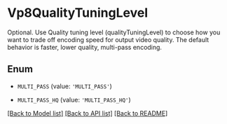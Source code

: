 # Vp8QualityTuningLevel

Optional. Use Quality tuning level (qualityTuningLevel) to choose how you want to trade off encoding speed for output video quality. The default behavior is faster, lower quality, multi-pass encoding.

## Enum

* `MULTI_PASS` (value: `'MULTI_PASS'`)

* `MULTI_PASS_HQ` (value: `'MULTI_PASS_HQ'`)

[[Back to Model list]](../README.md#documentation-for-models) [[Back to API list]](../README.md#documentation-for-api-endpoints) [[Back to README]](../README.md)



